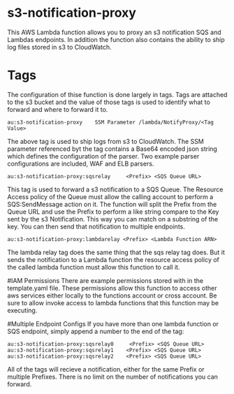 # s3-notification-proxy

This AWS Lambda function allows you to proxy an s3 notification SQS and Lambdas endpoints. In addition the function also contains the ability to ship log files stored in s3 to CloudWatch.

# Tags

The configuration of thise function is done largely in tags. Tags are attached to the s3 bucket and the value of those tags is used to identify what to forward and where to forward it to.

```
au:s3-notification-proxy    SSM Parameter /lambda/NotifyProxy/<Tag Value>
```
The above tag is used to ship logs from s3 to CloudWatch. The SSM parameter referenced byt the tag contains a Base64 
encoded json string which defines the configuration of the parser. Two example parser configurations are included, WAF 
and ELB parsers.

```
au:s3-notification-proxy:sqsrelay     <Prefix> <SQS Queue URL>
```
This tag is used to forward a s3 notification to a SQS Queue. The Resource Access policy of the Queue must allow the 
calling account to perform a SQS:SendMessage action on it.
The function will split the Prefix from the Queue URL and use the Prefix to perform a like string compare to the Key 
sent by the s3 Notification. This way you can match on a substring of the key. You can then send that notification to 
multiple endpoints.

```
au:s3-notification-proxy:lambdarelay <Prefix> <Lambda Function ARN>
```
The lambda relay tag does the same thing that the sqs relay tag does. But it sends the notification to a Lambda function 
the resource access policy of the called lambda function must allow this function to call it.

#IAM Permissions
There are example permissions stored with in the template.yaml file. These permissions allow this function to access 
other aws services either locally to the functions account or cross account. Be sure to allow invoke access to lambda
functions that this function may be executing.

#Multiple Endpoint Configs
If you have more than one lambda function or SQS endpoint, simply append a number to the end of the tag:
```
au:s3-notification-proxy:sqsrelay0     <Prefix> <SQS Queue URL>
au:s3-notification-proxy:sqsrelay1    <Prefix> <SQS Queue URL>
au:s3-notification-proxy:sqsrelay2    <Prefix> <SQS Queue URL>
```
All of the tags will recieve a notification, either for the same Prefix or multiple Prefixes. There is no limit on the 
number of notifications you can forward.

